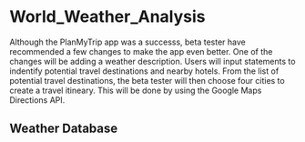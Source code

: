 # World_Weather_Analysis

Although the PlanMyTrip app was a successs, beta tester have recommended a few changes to make the app even better.  One of the changes will be adding a weather description.  Users will input statements to indentify potential travel destinations and nearby hotels.  From the list of potential travel destinations, the beta tester will then choose four cities to create a travel itineary. This will be done by using the Google Maps Directions API.


## Weather Database 

